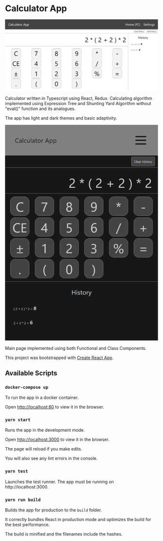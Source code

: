 ﻿# Calculator App

![Calculator](/docs/screenshot1.png)

Calculator written in Typescript using React, Redux. Calculating algorithm implemented using Expression Tree and Shunting Yard Algorithm without "eval()" function and its analogues.

The app has light and dark themes and basic adaptivity.

![Dark theme mobile](/docs/screenshot2.png)

Main page implemented using both Functional and Class Components.

This project was bootstrapped with [Create React App](https://github.com/facebook/create-react-app).

## Available Scripts

### `docker-compose up`

To run the app in a docker container.

Open [http://localhost:80](http://localhost:80) to view it in the browser.

### `yarn start`

Runs the app in the development mode.

Open [http://localhost:3000](http://localhost:3000) to view it in the browser.

The page will reload if you make edits.

You will also see any lint errors in the console.

### `yarn test`

Launches the test runner. The app must be running on http://localhost:3000.

### `yarn run build`

Builds the app for production to the `build` folder.

It correctly bundles React in production mode and optimizes the build for the best performance.

The build is minified and the filenames include the hashes.
